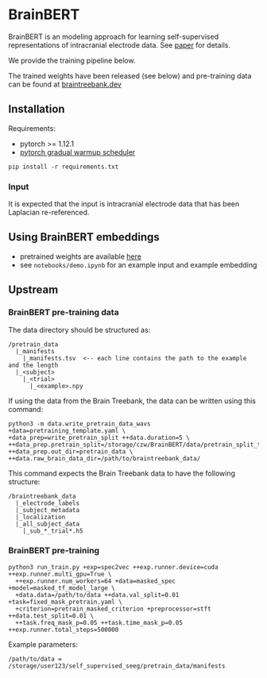 # BrainBERT

BrainBERT is an modeling approach for learning self-supervised representations of intracranial electrode data. See [paper](https://arxiv.org/abs/2302.14367) for details.

We provide the training pipeline below.

The trained weights have been released (see below) and pre-training data can be found at [braintreebank.dev](https://braintreebank.dev)

## Installation
Requirements:
- pytorch >= 1.12.1
- [pytorch gradual warmup scheduler](https://github.com/ildoonet/pytorch-gradual-warmup-lr)

```
pip install -r requirements.txt
```

### Input
It is expected that the input is intracranial electrode data that has been Laplacian re-referenced.

## Using BrainBERT embeddings
- pretrained weights are available [here](https://drive.google.com/file/d/14ZBOafR7RJ4A6TsurOXjFVMXiVH6Kd_Q/view?usp=sharing)
- see `notebooks/demo.ipynb` for an example input and example embedding

## Upstream
### BrainBERT pre-training data
The data directory should be structured as:
```
/pretrain_data
  |_manifests
    |_manifests.tsv  <-- each line contains the path to the example and the length
  |_<subject>
    |_<trial>
      |_<example>.npy
```
If using the data from the Brain Treebank, the data can be written using this command:
```
python3 -m data.write_pretrain_data_wavs +data=pretraining_template.yaml \
+data_prep=write_pretrain_split ++data.duration=5 \
++data_prep.pretrain_split=/storage/czw/BrainBERT/data/pretrain_split_trials.json 
++data_prep.out_dir=pretrain_data \
++data.raw_brain_data_dir=/path/to/braintreebank_data/
```
This command expects the Brain Treebank data to have the following structure:
```
/braintreebank_data
  |_electrode_labels
  |_subject_metadata
  |_localization
  |_all_subject_data
    |_sub_*_trial*.h5
```

### BrainBERT pre-training
```
python3 run_train.py +exp=spec2vec ++exp.runner.device=cuda ++exp.runner.multi_gpu=True \
  ++exp.runner.num_workers=64 +data=masked_spec +model=masked_tf_model_large \
  +data.data=/path/to/data ++data.val_split=0.01 +task=fixed_mask_pretrain.yaml \
  +criterion=pretrain_masked_criterion +preprocessor=stft ++data.test_split=0.01 \
  ++task.freq_mask_p=0.05 ++task.time_mask_p=0.05 ++exp.runner.total_steps=500000
```
Example parameters:
```
/path/to/data = /storage/user123/self_supervised_seeg/pretrain_data/manifests
```
